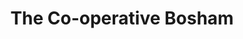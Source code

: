 ---
title: "The Co-operative Bosham"
url: /chichester/the-co-operative-bosham/
shop: convenience
---